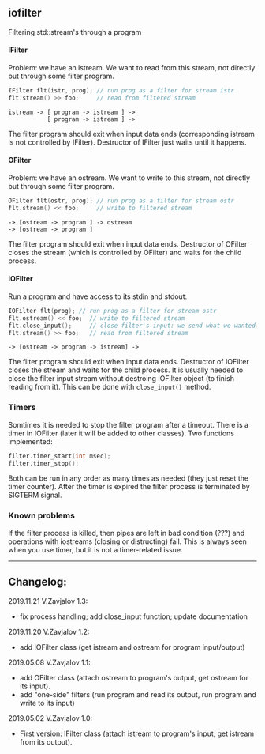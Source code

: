 ## iofilter

Filtering std::stream's through a program

#### IFilter

Problem: we have an istream. We want to read from this stream, not
directly but through some filter program.

```c++
IFilter flt(istr, prog); // run prog as a filter for stream istr
flt.stream() >> foo;     // read from filtered stream
```

```
istream -> [ program -> istream ] ->
           [ program -> istream ] ->
```

The filter program should exit when input data ends
(corresponding istream is not controlled by IFilter).
Destructor of IFilter just waits until it happens.

#### OFilter

Problem: we have an ostream. We want to write to this stream, not
directly but through some filter program.

```c++
OFilter flt(ostr, prog); // run prog as a filter for stream ostr
flt.stream() << foo;     // write to filtered stream
```

```
-> [ostream -> program ] -> ostream
-> [ostream -> program ]
```

The filter program should exit when input data ends. Destructor of
OFilter closes the stream (which is controlled by OFilter) and waits for
the child process.

#### IOFilter

Run a program and have access to its stdin and stdout:
```c++
IOFilter flt(prog); // run prog as a filter for stream ostr
flt.ostream() << foo;  // write to filtered stream
flt.close_input();     // close filter's input: we send what we wanted.
flt.stream() >> foo;   // read from filtered stream
```

```
-> [ostream -> program -> istream] ->
```

The filter program should exit when input data ends.
Destructor of IOFilter closes the stream and waits for the
child process. It is usually needed to close the filter input
stream without destroing IOFilter object (to finish reading from it).
This can be done with `close_input()` method.

### Timers

Somtimes it is needed to stop the filter program after a timeout. There
is a timer in IOFilter (later it will be added to other classes). Two
functions implemented:
```c++
filter.timer_start(int msec);
filter.timer_stop();
```

Both can be run in any order as many times as needed (they just reset
the timer counter). After the timer is expired the filter process is
terminated by SIGTERM signal.

### Known problems

If the filter process is killed, then pipes are left in bad condition
(???) and operations with iostreams (closing or distructing) fail. This
is always seen when you use timer, but it is not a timer-related issue.

------------
## Changelog:

2019.11.21 V.Zavjalov 1.3:
- fix process handling; add close_input function;
  update documentation

2019.11.20 V.Zavjalov 1.2:
- add IOFilter class (get istream and ostream for
  program input/output)

2019.05.08 V.Zavjalov 1.1:
- add OFilter class (attach ostream to program's output,
  get ostream for its input).
- add "one-side" filters (run program and read its output,
  run program and write to its input)

2019.05.02 V.Zavjalov 1.0:
- First version:
  IFilter class (attach istream to program's input,
  get istream from its output).
